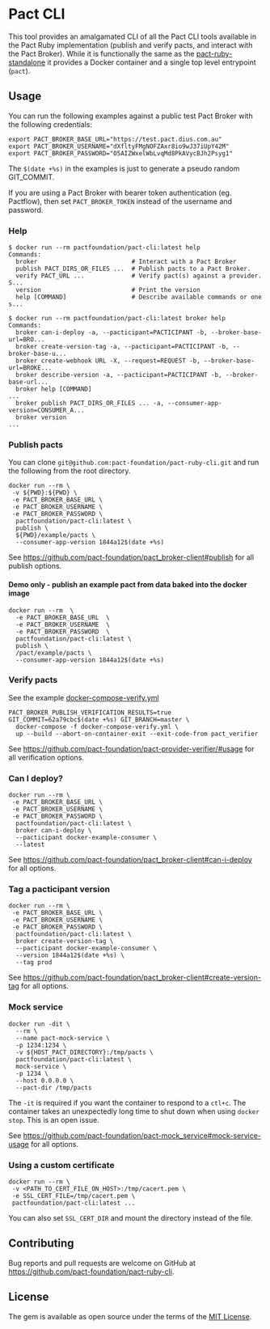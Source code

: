 # Pact CLI

This tool provides an amalgamated CLI of all the Pact CLI tools available in the Pact Ruby implementation (publish and verify pacts, and interact with the Pact Broker). While it is functionally the same as the [pact-ruby-standalone](https://github.com/pact-foundation/pact-ruby-standalone) it provides a Docker container and a single top level entrypoint (`pact`).

## Usage

You can run the following examples against a public test Pact Broker with the following credentials:

```
export PACT_BROKER_BASE_URL="https://test.pact.dius.com.au"
export PACT_BROKER_USERNAME="dXfltyFMgNOFZAxr8io9wJ37iUpY42M"
export PACT_BROKER_PASSWORD="O5AIZWxelWbLvqMd8PkAVycBJh2Psyg1"
```

The `$(date +%s)` in the examples is just to generate a pseudo random GIT_COMMIT.

If you are using a Pact Broker with bearer token authentication (eg. Pactflow), then set `PACT_BROKER_TOKEN` instead of the username and password.

### Help

```
$ docker run --rm pactfoundation/pact-cli:latest help
Commands:
  broker                          # Interact with a Pact Broker
  publish PACT_DIRS_OR_FILES ...  # Publish pacts to a Pact Broker.
  verify PACT_URL ...             # Verify pact(s) against a provider. S...
  version                         # Print the version
  help [COMMAND]                  # Describe available commands or one s...

$ docker run --rm pactfoundation/pact-cli:latest broker help
Commands:
  broker can-i-deploy -a, --pacticipant=PACTICIPANT -b, --broker-base-url=BRO...
  broker create-version-tag -a, --pacticipant=PACTICIPANT -b, --broker-base-u...
  broker create-webhook URL -X, --request=REQUEST -b, --broker-base-url=BROKE...
  broker describe-version -a, --pacticipant=PACTICIPANT -b, --broker-base-url...
  broker help [COMMAND]                                                      ...
  broker publish PACT_DIRS_OR_FILES ... -a, --consumer-app-version=CONSUMER_A...
  broker version                                                             ...
```

### Publish pacts

You can clone `git@github.com:pact-foundation/pact-ruby-cli.git` and run the following from the root directory.

```
docker run --rm \
 -v ${PWD}:${PWD} \
 -e PACT_BROKER_BASE_URL \
 -e PACT_BROKER_USERNAME \
 -e PACT_BROKER_PASSWORD \
  pactfoundation/pact-cli:latest \
  publish \
  ${PWD}/example/pacts \
  --consumer-app-version 1844a12$(date +%s)
```

See https://github.com/pact-foundation/pact_broker-client#publish for all publish options.

#### Demo only - publish an example pact from data baked into the docker image

```
docker run --rm  \
  -e PACT_BROKER_BASE_URL  \
  -e PACT_BROKER_USERNAME  \
  -e PACT_BROKER_PASSWORD  \
  pactfoundation/pact-cli:latest \
  publish \
  /pact/example/pacts \
  --consumer-app-version 1844a12$(date +%s)
```

### Verify pacts

See the example [docker-compose-verify.yml](https://github.com/pact-foundation/pact-ruby-cli/blob/master/docker-compose-verify.yml)

```
PACT_BROKER_PUBLISH_VERIFICATION_RESULTS=true GIT_COMMIT=62a79cbc$(date +%s) GIT_BRANCH=master \
  docker-compose -f docker-compose-verify.yml \
  up --build --abort-on-container-exit --exit-code-from pact_verifier
```

See https://github.com/pact-foundation/pact-provider-verifier/#usage for all verification options.

### Can I deploy?

```
docker run --rm \
 -e PACT_BROKER_BASE_URL \
 -e PACT_BROKER_USERNAME \
 -e PACT_BROKER_PASSWORD \
  pactfoundation/pact-cli:latest \
  broker can-i-deploy \
  --pacticipant docker-example-consumer \
  --latest
```

See https://github.com/pact-foundation/pact_broker-client#can-i-deploy for all options.

### Tag a pacticipant version

```
docker run --rm \
 -e PACT_BROKER_BASE_URL \
 -e PACT_BROKER_USERNAME \
 -e PACT_BROKER_PASSWORD \
  pactfoundation/pact-cli:latest \
  broker create-version-tag \
  --pacticipant docker-example-consumer \
  --version 1844a12$(date +%s) \
  --tag prod
```

See https://github.com/pact-foundation/pact_broker-client#create-version-tag for all options.

### Mock service


```
docker run -dit \
  --rm \
  --name pact-mock-service \
  -p 1234:1234 \
  -v ${HOST_PACT_DIRECTORY}:/tmp/pacts \
  pactfoundation/pact-cli:latest \
  mock-service \
  -p 1234 \
  --host 0.0.0.0 \
  --pact-dir /tmp/pacts
```

The `-it` is required if you want the container to respond to a `ctl+c`. The container takes an unexpectedly long time to shut down when using `docker stop`. This is an open issue.

See https://github.com/pact-foundation/pact-mock_service#mock-service-usage for all options.

### Using a custom certificate

```
docker run --rm \
 -v <PATH_TO_CERT_FILE_ON_HOST>:/tmp/cacert.pem \
 -e SSL_CERT_FILE=/tmp/cacert.pem \
 pactfoundation/pact-cli:latest ...
```

You can also set `SSL_CERT_DIR` and mount the directory instead of the file.

## Contributing

Bug reports and pull requests are welcome on GitHub at https://github.com/pact-foundation/pact-ruby-cli.

## License

The gem is available as open source under the terms of the [MIT License](https://opensource.org/licenses/MIT).
